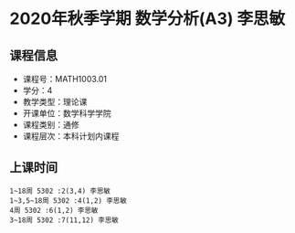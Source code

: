 # 2020年秋季学期 数学分析(A3) 李思敏






## 课程信息

- 课程号：MATH1003.01
- 学分：4
- 教学类型：理论课
- 开课单位：数学科学学院
- 课程类别：通修
- 课程层次：本科计划内课程

## 上课时间

```
1~18周 5302 :2(3,4) 李思敏
1~3,5~18周 5302 :4(1,2) 李思敏
4周 5302 :6(1,2) 李思敏
3~18周 5302 :7(11,12) 李思敏
```

